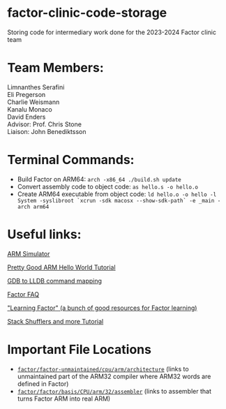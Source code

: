 # factor-clinic-code-storage

Storing code for intermediary work done for the 2023-2024 Factor clinic team

# Team Members:

Limnanthes Serafini\
Eli Pregerson\
Charlie Weismann\
Kanalu Monaco\
David Enders\
Advisor: Prof. Chris Stone\
Liaison: John Benediktsson

# Terminal Commands:

- Build Factor on ARM64: `arch -x86_64 ./build.sh update`
- Convert assembly code to object code: `as hello.s -o hello.o`
- Create ARM64 executable from object code: `` ld hello.o -o hello -l System -syslibroot `xcrun -sdk macosx --show-sdk-path` -e _main -arch arm64 ``

# Useful links:

[ARM Simulator](http://163.238.35.161/~zhangs/arm64simulator/)

[Pretty Good ARM Hello World Tutorial](https://www.youtube.com/watch?v=d0OXp0zqIo0)

[GDB to LLDB command mapping](https://lldb.llvm.org/use/map.html)

[Factor FAQ](https://concatenative.org/wiki/view/Factor/FAQ)

["Learning Factor" (a bunch of good resources for Factor learning)](https://useless-factor.blogspot.com/2008/01/learning-factor.html)

[Stack Shufflers and more Tutorial](https://elasticdog.com/2008/12/beginning-factor-shufflers-and-combinators/)

# Important File Locations

- [`factor/factor-unmaintained/cpu/arm/architecture`](https://github.com/factor/factor-unmaintained/tree/main/cpu/arm/architecture) (links to unmaintained part of the ARM32 compiler where ARM32 words are defined in Factor)
- [`factor/factor/basis/CPU/arm/32/assembler`](https://github.com/factor/factor/tree/master/basis/cpu/arm/32/assembler) (links to assembler that turns Factor ARM into real ARM)
